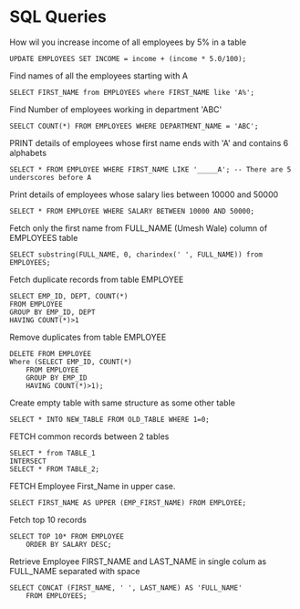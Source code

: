 # SQL Queries 

How wil you increase income of all employees by 5% in a table 

    UPDATE EMPLOYEES SET INCOME = income + (income * 5.0/100);
    
Find names of all the employees starting with A

    SELECT FIRST_NAME from EMPLOYEES where FIRST_NAME like 'A%';
    
Find Number of employees working in department 'ABC'

    SEELCT COUNT(*) FROM EMPLOYEES WHERE DEPARTMENT_NAME = 'ABC';
    
PRINT details of employees whose first name ends with 'A' and contains 6 alphabets

    SELECT * FROM EMPLOYEE WHERE FIRST_NAME LIKE '_____A'; -- There are 5 underscores before A
    
Print details of employees whose salary lies between 10000 and 50000

    SELECT * FROM EMPLOYEE WHERE SALARY BETWEEN 10000 AND 50000;
    
Fetch only the first name from FULL_NAME (Umesh Wale) column of EMPLOYEES table

    SELECT substring(FULL_NAME, 0, charindex(' ', FULL_NAME)) from EMPLOYEES;

Fetch duplicate records from table EMPLOYEE

    SELECT EMP_ID, DEPT, COUNT(*)
    FROM EMPLOYEE
    GROUP BY EMP_ID, DEPT
    HAVING COUNT(*)>1
    
Remove duplicates from table EMPLOYEE
    
    DELETE FROM EMPLOYEE 
    Where (SELECT EMP_ID, COUNT(*)
        FROM EMPLOYEE
        GROUP BY EMP_ID
        HAVING COUNT(*)>1);
        
Create empty table with same structure as some other table 

    SELECT * INTO NEW_TABLE FROM OLD_TABLE WHERE 1=0;
    
FETCH common records between 2 tables 

    SELECT * from TABLE_1
    INTERSECT 
    SELECT * FROM TABLE_2;

FETCH Employee First_Name in upper case. 

    SELECT FIRST_NAME AS UPPER (EMP_FIRST_NAME) FROM EMPLOYEE;
    
Fetch top 10 records

    SELECT TOP 10* FROM EMPLOYEE 
        ORDER BY SALARY DESC;
        
Retrieve Employee FIRST_NAME and LAST_NAME in single colum as FULL_NAME separated with space

    SELECT CONCAT (FIRST_NAME, ' ', LAST_NAME) AS 'FULL_NAME'
        FROM EMPLOYEES;
  
